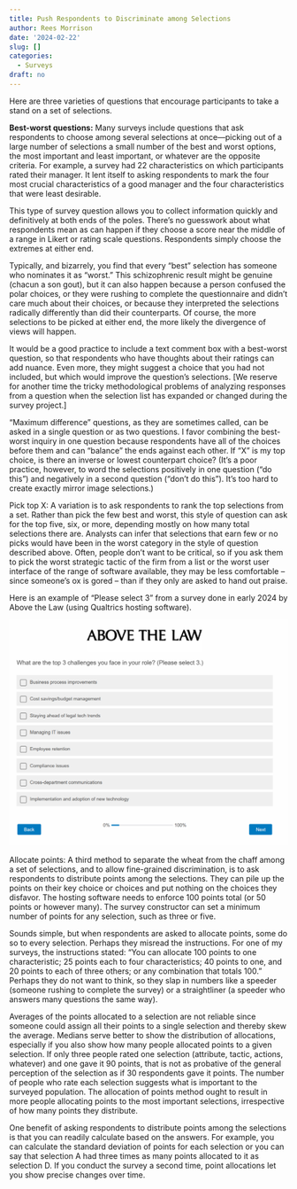 ```yaml
---
title: Push Respondents to Discriminate among Selections
author: Rees Morrison
date: '2024-02-22'
slug: []
categories:
  - Surveys
draft: no
---
```


Here are three varieties of questions that encourage participants to take a stand on a set of selections.

**Best-worst questions:** Many surveys include questions that ask respondents to choose among several selections at once—picking out of a large number of selections a small number of the best and worst options, the most important and least important, or whatever are the opposite criteria.  For example, a survey had 22 characteristics on which participants rated their manager.  It lent itself to asking respondents to mark the four most crucial characteristics of a good manager and the four characteristics that were least desirable.  

This type of survey question allows you to collect information quickly and definitively at both ends of the poles.  There’s no guesswork about what respondents mean as can happen if they choose a score near the middle of a range in Likert or rating scale questions.  Respondents simply choose the extremes at either end. 

Typically, and bizarrely, you find that every “best” selection has someone who nominates it as “worst.”  This schizophrenic result might be genuine (chacun a son gout), but it can also happen because a person confused the polar choices, or they were rushing to complete the questionnaire and didn’t care much about their choices, or because they interpreted the selections radically differently than did their counterparts.  Of course, the more selections to be picked at either end, the more likely the divergence of views will happen.

It would be a good practice to include a text comment box with a best-worst question, so that respondents who have thoughts about their ratings can add nuance.  Even more, they might suggest a choice that you had not included, but which would improve the question’s selections.  [We reserve for another time the tricky methodological problems of analyzing responses from a question when the selection list has expanded or changed during the survey project.]  

“Maximum difference” questions, as they are sometimes called, can be asked in a single question or as two questions.  I favor combining the best-worst inquiry in one question because respondents have all of the choices before them and can “balance” the ends against each other.  If “X” is my top choice, is there an inverse or lowest counterpart choice? (It’s a poor practice, however, to word the selections positively in one question (“do this”) and negatively in a second question (“don’t do this”).  It’s too hard to create exactly mirror image selections.)

Pick top X:  A variation is to ask respondents to rank the top selections from a set.  Rather than pick the few best and worst, this style of question can ask for the top five, six, or more, depending mostly on how many total selections there are.  Analysts can infer that selections that earn few or no picks would have been in the worst category in the style of question described above.  Often, people don’t want to be critical, so if you ask them to pick the worst strategic tactic of the firm from a list or the worst user interface of the range of software available, they may be less comfortable – since someone’s ox is gored – than if they only are asked to hand out praise. 

Here is an example of “Please select 3” from a survey done in early 2024 by Above the Law (using Qualtrics hosting software).  

<img src="../../../static/media/AboveTheLawSelect3.png" width="570" />

Allocate points:  A third method to separate the wheat from the chaff among a set of selections, and to allow fine-grained discrimination,  is to ask respondents to distribute points among the selections.   They can pile up the points on their key choice or choices and put nothing on the choices they disfavor.  The hosting software needs to enforce 100 points total (or 50 points or however many).  The survey constructor can set a minimum number of points for any selection, such as three or five.

Sounds simple, but when respondents are asked to allocate points, some do so to every selection.  Perhaps they misread the instructions.  For one of my surveys, the instructions stated: “You can allocate 100 points to one characteristic; 25 points each to four characteristics; 40 points to one, and 20 points to each of three others; or any combination that totals 100.”  
Perhaps they do not want to think, so they slap in numbers like a speeder (someone rushing to complete the survey) or a straightliner (a speeder who answers many questions the same way).  

Averages of the points allocated to a selection are not reliable since someone could assign all their points to a single selection and thereby skew the average.  Medians serve better to show the distribution of allocations, especially if you also show how many people allocated points to a given selection.  If only three people rated one selection (attribute, tactic, actions, whatever) and one gave it 90 points, that is not as probative of the general perception of the selection as if 30 respondents gave it points. The number of people who rate each selection suggests what is important to the surveyed population.  The allocation of points method ought to result in more people allocating points to the most important selections, irrespective of how many points they distribute.

One benefit of asking respondents to distribute points among the selections is that you can readily calculate based on the answers.  For example, you can calculate the standard deviation of points for each selection or you can say that selection A had three times as many points allocated to it as selection D.  If you conduct the survey a second time, point allocations let you show precise changes over time.

<!-- End of post -->
